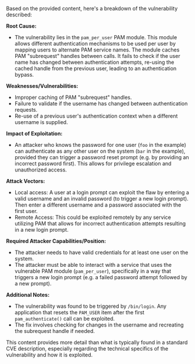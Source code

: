 Based on the provided content, here's a breakdown of the vulnerability described:

**Root Cause:**

- The vulnerability lies in the `pam_per_user` PAM module. This module allows different authentication mechanisms to be used per user by mapping users to alternate PAM service names. The module caches PAM "subrequest" handles between calls. It fails to check if the user name has changed between authentication attempts, re-using the cached handle from the previous user, leading to an authentication bypass.

**Weaknesses/Vulnerabilities:**

- Improper caching of PAM "subrequest" handles.
- Failure to validate if the username has changed between authentication requests.
- Re-use of a previous user's authentication context when a different username is supplied.

**Impact of Exploitation:**

- An attacker who knows the password for one user (`foo` in the example) can authenticate as any other user on the system (`bar` in the example), provided they can trigger a password reset prompt (e.g. by providing an incorrect password first). This allows for privilege escalation and unauthorized access.

**Attack Vectors:**

- Local access: A user at a login prompt can exploit the flaw by entering a valid username and an invalid password (to trigger a new login prompt). Then enter a different username and a password associated with the first user.
- Remote Access: This could be exploited remotely by any service utilizing PAM that allows for incorrect authentication attempts resulting in a new login prompt.

**Required Attacker Capabilities/Position:**

- The attacker needs to have valid credentials for at least one user on the system.
- The attacker must be able to interact with a service that uses the vulnerable PAM module (`pam_per_user`), specifically in a way that triggers a new login prompt (e.g. a failed password attempt followed by a new prompt).

**Additional Notes:**

- The vulnerability was found to be triggered by `/bin/login`. Any application that resets the `PAM_USER` item after the first `pam_authenticate()` call can be exploited.
- The fix involves checking for changes in the username and recreating the subrequest handle if needed.

This content provides more detail than what is typically found in a standard CVE description, especially regarding the technical specifics of the vulnerability and how it is exploited.